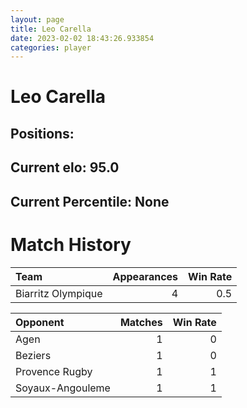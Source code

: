 ```yaml
---  
layout: page  
title: Leo Carella  
date: 2023-02-02 18:43:26.933854  
categories: player  
---
```

# Leo Carella

## Positions: 

## Current elo: 95.0

## Current Percentile: None

# Match History


| Team               |   Appearances |   Win Rate |
|:-------------------|--------------:|-----------:|
| Biarritz Olympique |             4 |        0.5 |

| Opponent         |   Matches |   Win Rate |
|:-----------------|----------:|-----------:|
| Agen             |         1 |          0 |
| Beziers          |         1 |          0 |
| Provence Rugby   |         1 |          1 |
| Soyaux-Angouleme |         1 |          1 |